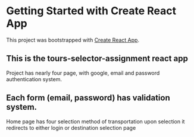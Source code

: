 # Getting Started with Create React App

This project was bootstrapped with [Create React App](https://github.com/facebook/create-react-app).

## This is the tours-selector-assignment react app

Project has nearly four page, with google, email and password authentication system.

## Each form (email, password) has validation system.

Home page has four selection method of transportation upon selection it redirects to either login or destination selection page
